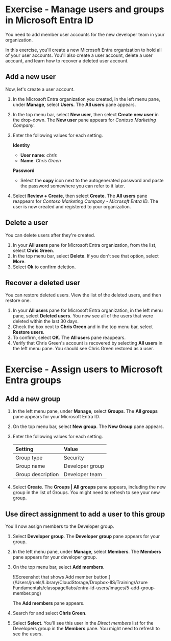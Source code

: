 # Exercise - Manage users and groups in Microsoft Entra ID

You need to add member user accounts for the new developer team in your organization.

In this exercise, you'll create a new Microsoft Entra organization to hold all of your user accounts. You'll also create a user account, delete a user account, and learn how to recover a deleted user account.



## Add a new user

Now, let's create a user account.

1. In the Microsoft Entra organization you created, in the left menu pane, under **Manage**, select **Users**. The **All users** pane appears.

2. In the top menu bar, select **New user**, then select **Create new user** in the drop-down. The **New user** pane appears for *Contoso Marketing Company*.

3. Enter the following values for each setting.

   **Identity**

   - **User name**: *chris* 
   - **Name**: *Chris Green*

   **Password**

   - Select the **copy** icon next to the autogenerated password and paste the password somewhere you can refer to it later.

4. Select **Review + Create**, then select **Create**. The **All users** pane reappears for *Contoso Marketing Company - Microsoft Entra ID*. The user is now created and registered to your organization.

## Delete a user

You can delete users after they're created.

1. In your **All users** pane for Microsoft Entra organization, from the list, select **Chris Green**.
2. In the top menu bar, select **Delete**. If you don't see that option, select **More**.
3. Select **Ok** to confirm deletion.

## Recover a deleted user

You can restore deleted users. View the list of the deleted users, and then restore one.

1. In your **All users** pane for Microsoft Entra organization, in the left menu pane, select **Deleted users**. You now see all of the users that were deleted within the last 30 days.
2. Check the box next to **Chris Green** and in the top menu bar, select **Restore users**.
3. To confirm, select **OK**. The **All users** pane reappears.
4. Verify that Chris Green's account is recovered by selecting **All users** in the left menu pane. You should see Chris Green restored as a user.



# Exercise - Assign users to Microsoft Entra groups



## Add a new group

1. In the left menu pane, under **Manage**, select **Groups**. The **All groups** pane appears for your Microsoft Entra ID.

2. On the top menu bar, select **New group**. The **New Group** pane appears.

3. Enter the following values for each setting.

   

   | Setting           | Value           |
   | :---------------- | :-------------- |
   | Group type        | Security        |
   | Group name        | Developer group |
   | Group description | Developer team  |

4. Select **Create**. The **Groups | All groups** pane appears, including the new group in the list of Groups. You might need to refresh to see your new group.

## Use direct assignment to add a user to this group

You'll now assign members to the Developer group.

1. Select **Developer group**. The **Developer group** pane appears for your group.

2. In the left menu pane, under **Manage**, select **Members**. The **Members** pane appears for your developer group.

3. On the top menu bar, select **Add members**.

   ![Screenshot that shows Add member button.](/Users/jruels/Library/CloudStorage/Dropbox-IIS/Training/Azure Fundamentals/classpage/labs/entra-id-users/images/5-add-group-member.png)

   The **Add members** pane appears.

4. Search for and select **Chris Green**.

5. Select **Select**. You'll see this user in the *Direct members* list for the Developers group in the **Members** pane. You might need to refresh to see the users.